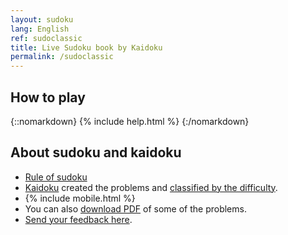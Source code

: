 ```yaml
---
layout: sudoku
lang: English
ref: sudoclassic
title: Live Sudoku book by Kaidoku
permalink: /sudoclassic
---
```


## How to play

{::nomarkdown}
{% include help.html %}
{:/nomarkdown}

## About sudoku and kaidoku

- <a href="rule">Rule of sudoku</a>
- <a href="./">Kaidoku</a> created the problems and [classified by the difficulty](level).
- {% include mobile.html %}
- You can also <a href="book">download PDF</a> of some of the problems.
- <a href="https://github.com/sekika/kaidoku/discussions">Send your feedback here</a>.
